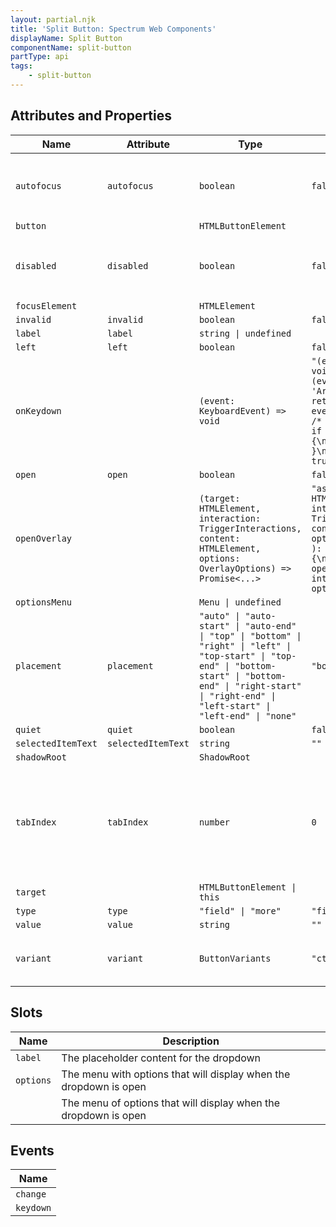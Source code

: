 ```yaml
---
layout: partial.njk
title: 'Split Button: Spectrum Web Components'
displayName: Split Button
componentName: split-button
partType: api
tags:
    - split-button
---
```


<h2>Attributes and Properties</h2>
<div class="table-container">
<table class="spectrum-Table">
<thead class="spectrum-Table-head">
<tr>

<th class="spectrum-Table-headCell">
Name
</th>

<th class="spectrum-Table-headCell">
Attribute
</th>

<th class="spectrum-Table-headCell">
Type
</th>

<th class="spectrum-Table-headCell">
Default
</th>

<th class="spectrum-Table-headCell">
Description
</th>

</tr>
</thead>
<tbody class="spectrum-Table-body">

<tr class="spectrum-Table-row">

<td class="spectrum-Table-cell">
<code>autofocus</code>
</td>

<td class="spectrum-Table-cell">
<code>autofocus</code>
</td>

<td class="spectrum-Table-cell">
<code>boolean</code>
</td>

<td class="spectrum-Table-cell">
<code>false</code>
</td>

<td class="spectrum-Table-cell">
When this control is rendered, focus it automatically
</td>

</tr>

<tr class="spectrum-Table-row">

<td class="spectrum-Table-cell">
<code>button</code>
</td>

<td class="spectrum-Table-cell">
<code></code>
</td>

<td class="spectrum-Table-cell">
<code>HTMLButtonElement</code>
</td>

<td class="spectrum-Table-cell">
<code></code>
</td>

<td class="spectrum-Table-cell">

</td>

</tr>

<tr class="spectrum-Table-row">

<td class="spectrum-Table-cell">
<code>disabled</code>
</td>

<td class="spectrum-Table-cell">
<code>disabled</code>
</td>

<td class="spectrum-Table-cell">
<code>boolean</code>
</td>

<td class="spectrum-Table-cell">
<code>false</code>
</td>

<td class="spectrum-Table-cell">
Disable this control. It will not receive focus or events
</td>

</tr>

<tr class="spectrum-Table-row">

<td class="spectrum-Table-cell">
<code>focusElement</code>
</td>

<td class="spectrum-Table-cell">
<code></code>
</td>

<td class="spectrum-Table-cell">
<code>HTMLElement</code>
</td>

<td class="spectrum-Table-cell">
<code></code>
</td>

<td class="spectrum-Table-cell">

</td>

</tr>

<tr class="spectrum-Table-row">

<td class="spectrum-Table-cell">
<code>invalid</code>
</td>

<td class="spectrum-Table-cell">
<code>invalid</code>
</td>

<td class="spectrum-Table-cell">
<code>boolean</code>
</td>

<td class="spectrum-Table-cell">
<code>false</code>
</td>

<td class="spectrum-Table-cell">

</td>

</tr>

<tr class="spectrum-Table-row">

<td class="spectrum-Table-cell">
<code>label</code>
</td>

<td class="spectrum-Table-cell">
<code>label</code>
</td>

<td class="spectrum-Table-cell">
<code>string | undefined</code>
</td>

<td class="spectrum-Table-cell">
<code></code>
</td>

<td class="spectrum-Table-cell">

</td>

</tr>

<tr class="spectrum-Table-row">

<td class="spectrum-Table-cell">
<code>left</code>
</td>

<td class="spectrum-Table-cell">
<code>left</code>
</td>

<td class="spectrum-Table-cell">
<code>boolean</code>
</td>

<td class="spectrum-Table-cell">
<code>false</code>
</td>

<td class="spectrum-Table-cell">

</td>

</tr>

<tr class="spectrum-Table-row">

<td class="spectrum-Table-cell">
<code>onKeydown</code>
</td>

<td class="spectrum-Table-cell">
<code></code>
</td>

<td class="spectrum-Table-cell">
<code>(event: KeyboardEvent) => void</code>
</td>

<td class="spectrum-Table-cell">
<code>"(event: KeyboardEvent): void => {\n        if (event.code !== 'ArrowDown') {\n            return;\n        }\n        event.preventDefault();\n        /* c8 ignore next 3 */\n        if (!this.optionsMenu) {\n            return;\n        }\n        this.open = true;\n    }"</code>
</td>

<td class="spectrum-Table-cell">

</td>

</tr>

<tr class="spectrum-Table-row">

<td class="spectrum-Table-cell">
<code>open</code>
</td>

<td class="spectrum-Table-cell">
<code>open</code>
</td>

<td class="spectrum-Table-cell">
<code>boolean</code>
</td>

<td class="spectrum-Table-cell">
<code>false</code>
</td>

<td class="spectrum-Table-cell">

</td>

</tr>

<tr class="spectrum-Table-row">

<td class="spectrum-Table-cell">
<code>openOverlay</code>
</td>

<td class="spectrum-Table-cell">
<code></code>
</td>

<td class="spectrum-Table-cell">
<code>(target: HTMLElement, interaction: TriggerInteractions, content: HTMLElement, options: OverlayOptions) => Promise<...></code>
</td>

<td class="spectrum-Table-cell">
<code>"async (\n        target: HTMLElement,\n        interaction: TriggerInteractions,\n        content: HTMLElement,\n        options: OverlayOptions\n    ): Promise<() => void> => {\n        return await openOverlay(target, interaction, content, options);\n    }"</code>
</td>

<td class="spectrum-Table-cell">

</td>

</tr>

<tr class="spectrum-Table-row">

<td class="spectrum-Table-cell">
<code>optionsMenu</code>
</td>

<td class="spectrum-Table-cell">
<code></code>
</td>

<td class="spectrum-Table-cell">
<code>Menu | undefined</code>
</td>

<td class="spectrum-Table-cell">
<code></code>
</td>

<td class="spectrum-Table-cell">

</td>

</tr>

<tr class="spectrum-Table-row">

<td class="spectrum-Table-cell">
<code>placement</code>
</td>

<td class="spectrum-Table-cell">
<code>placement</code>
</td>

<td class="spectrum-Table-cell">
<code>"auto" | "auto-start" | "auto-end" | "top" | "bottom" | "right" | "left" | "top-start" | "top-end" | "bottom-start" | "bottom-end" | "right-start" | "right-end" | "left-start" | "left-end" | "none"</code>
</td>

<td class="spectrum-Table-cell">
<code>"bottom-start"</code>
</td>

<td class="spectrum-Table-cell">

</td>

</tr>

<tr class="spectrum-Table-row">

<td class="spectrum-Table-cell">
<code>quiet</code>
</td>

<td class="spectrum-Table-cell">
<code>quiet</code>
</td>

<td class="spectrum-Table-cell">
<code>boolean</code>
</td>

<td class="spectrum-Table-cell">
<code>false</code>
</td>

<td class="spectrum-Table-cell">

</td>

</tr>

<tr class="spectrum-Table-row">

<td class="spectrum-Table-cell">
<code>selectedItemText</code>
</td>

<td class="spectrum-Table-cell">
<code>selectedItemText</code>
</td>

<td class="spectrum-Table-cell">
<code>string</code>
</td>

<td class="spectrum-Table-cell">
<code>""</code>
</td>

<td class="spectrum-Table-cell">

</td>

</tr>

<tr class="spectrum-Table-row">

<td class="spectrum-Table-cell">
<code>shadowRoot</code>
</td>

<td class="spectrum-Table-cell">
<code></code>
</td>

<td class="spectrum-Table-cell">
<code>ShadowRoot</code>
</td>

<td class="spectrum-Table-cell">
<code></code>
</td>

<td class="spectrum-Table-cell">

</td>

</tr>

<tr class="spectrum-Table-row">

<td class="spectrum-Table-cell">
<code>tabIndex</code>
</td>

<td class="spectrum-Table-cell">
<code>tabIndex</code>
</td>

<td class="spectrum-Table-cell">
<code>number</code>
</td>

<td class="spectrum-Table-cell">
<code>0</code>
</td>

<td class="spectrum-Table-cell">
The tab index to apply to this control. See general documentation about
the tabindex HTML property
</td>

</tr>

<tr class="spectrum-Table-row">

<td class="spectrum-Table-cell">
<code>target</code>
</td>

<td class="spectrum-Table-cell">
<code></code>
</td>

<td class="spectrum-Table-cell">
<code>HTMLButtonElement | this</code>
</td>

<td class="spectrum-Table-cell">
<code></code>
</td>

<td class="spectrum-Table-cell">

</td>

</tr>

<tr class="spectrum-Table-row">

<td class="spectrum-Table-cell">
<code>type</code>
</td>

<td class="spectrum-Table-cell">
<code>type</code>
</td>

<td class="spectrum-Table-cell">
<code>"field" | "more"</code>
</td>

<td class="spectrum-Table-cell">
<code>"field"</code>
</td>

<td class="spectrum-Table-cell">

</td>

</tr>

<tr class="spectrum-Table-row">

<td class="spectrum-Table-cell">
<code>value</code>
</td>

<td class="spectrum-Table-cell">
<code>value</code>
</td>

<td class="spectrum-Table-cell">
<code>string</code>
</td>

<td class="spectrum-Table-cell">
<code>""</code>
</td>

<td class="spectrum-Table-cell">

</td>

</tr>

<tr class="spectrum-Table-row">

<td class="spectrum-Table-cell">
<code>variant</code>
</td>

<td class="spectrum-Table-cell">
<code>variant</code>
</td>

<td class="spectrum-Table-cell">
<code>ButtonVariants</code>
</td>

<td class="spectrum-Table-cell">
<code>"cta"</code>
</td>

<td class="spectrum-Table-cell">
The visual variant to apply to this button.
</td>

</tr>

</tbody>
</table>
</div>
    

<h2>Slots</h2>
<div class="table-container">
<table class="spectrum-Table">
<thead class="spectrum-Table-head">
<tr>

<th class="spectrum-Table-headCell">
Name
</th>

<th class="spectrum-Table-headCell">
Description
</th>

</tr>
</thead>
<tbody class="spectrum-Table-body">

<tr class="spectrum-Table-row">

<td class="spectrum-Table-cell">
<code>label</code>
</td>

<td class="spectrum-Table-cell">
The placeholder content for the dropdown
</td>

</tr>

<tr class="spectrum-Table-row">

<td class="spectrum-Table-cell">
<code>options</code>
</td>

<td class="spectrum-Table-cell">
The menu with options that will display when the dropdown is open
</td>

</tr>

<tr class="spectrum-Table-row">

<td class="spectrum-Table-cell">
<code></code>
</td>

<td class="spectrum-Table-cell">
The menu of options that will display when the dropdown is open
</td>

</tr>

</tbody>
</table>
</div>
    

<h2>Events</h2>
<div class="table-container">
<table class="spectrum-Table">
<thead class="spectrum-Table-head">
<tr>

<th class="spectrum-Table-headCell">
Name
</th>

</tr>
</thead>
<tbody class="spectrum-Table-body">

<tr class="spectrum-Table-row">

<td class="spectrum-Table-cell">
<code>change</code>
</td>

</tr>

<tr class="spectrum-Table-row">

<td class="spectrum-Table-cell">
<code>keydown</code>
</td>

</tr>

</tbody>
</table>
</div>
    
